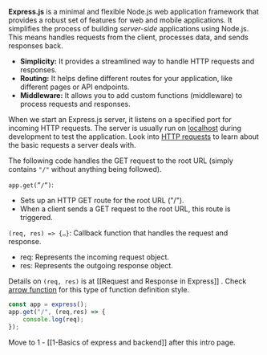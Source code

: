 **Express.js** is a minimal and flexible Node.js web application framework that provides a robust set of features for web and mobile applications. It simplifies the process of building *server-side* applications using Node.js. This means handles requests from the client, processes data, and sends responses back.

- **Simplicity:** It provides a streamlined way to handle HTTP requests and responses.
- **Routing:** It helps define different routes for your application, like different pages or API endpoints.
- **Middleware:** It allows you to add custom functions (middleware) to process requests and responses.

When we start an Express.js server, it listens on a specified port for incoming HTTP requests. The server is usually run on [localhost](../../Web%20Dev/localhost.md) during development to test the application. Look into [HTTP requests](../HTTP%20requests.md) to learn about the basic requests a server deals with.

The following code handles the GET request to the root URL (simply contains `"/"` without anything being followed). 

`app.get(”/”)`:
- Sets up an HTTP GET route for the root URL ("/").
- When a client sends a GET request to the root URL, this route is triggered.

`(req, res) => {…}`:
Callback function that handles the request and response.
- req: Represents the incoming request object.
- res: Represents the outgoing response object.

Details on `(req, res)` is at [[Request and Response in Express]] . Check [arrow function](arrow%20function.md) for this type of function definition style.

```js
const app = express();
app.get("/", (req,res) => {
	console.log(req);
});
```

Move to 1 - [[1-Basics of express and backend]] after this intro page.